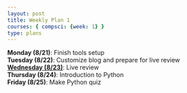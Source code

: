 ```yaml
---
layout: post
title: Weekly Plan 1
courses: { compsci: {week: 1} }
type: plans
---
```


**Monday (8/21)**: Finish tools setup<br>
**Tuesday (8/22)**: Customize blog and prepare for live review<br>
**<u>Wednesday (8/23)</u>**: Live review<br>
**Thursday (8/24)**: Introduction to Python<br>
**Friday (8/25)**: Make Python quiz